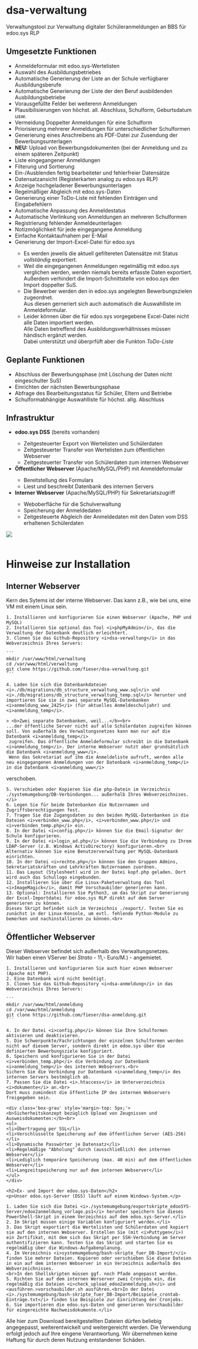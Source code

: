 # dsa-verwaltung
Verwaltungstool zur Verwaltung digitaler Schüleranmeldungen an BBS für edoo.sys RLP

<h2>Umgesetzte Funktionen</h2>

<ul>
<li>Anmeldeformular mit edoo.sys-Wertelisten</li>
<li>Auswahl des Ausbildungsbetriebes</li>
<li>Automatische Generierung der Liste an der Schule verfügbarer Ausbildungsberufe</li>
<li>Automatische Generierung der Liste der den Beruf ausbildenden Ausbildungsbetriebe</li>
<li>Vorausgefüllte Felder bei weiterenn Anmeldungen</li>
<li>Plausibilisierungen von höchst. all. Abschluss, Schulform, Geburtsdatum usw.</li>
<li>Vermeidung Doppelter Anmeldungen für eine Schulform</li>
<li>Priorisierung mehrerer Anmeldungen für unterschiedlicher Schulformen</li>
<li>Generierung eines Anschreibens als PDF-Datei zur Zusendung der Bewerbungsunterlagen</li>
<li><b>NEU:</b> Upload von Bewerbungsdokumenten (bei der Anmeldung und zu einem späteren Zeitpunkt)</li>

<li>Liste eingegangener Anmeldungen</li>
<li>Filterung und Sortierung</li>
<li>Ein-/Ausblenden fertig bearbeiteter und fehlerfreier Datensätze</li>
<li>Datensatzansicht (Registerkarten analog zu edoo.sys RLP)</li>
<li>Anzeige hochgeladener Bewerbungsunterlagen</li>
<li>Regelmäßiger Abgleich mit edoo.sys-Daten</li>
<li>Generierung einer ToDo-Liste mit fehlenden Einträgen und Eingabefehlern</li>
<li>Automatische Anpassung des Anmeldestatus</li>

<li>Automatische Verlinkung von Anmeldungen an mehreren Schulformen</li>
<li>Registrierung fehlender Anmeldeunterlagen</li>
<li>Notizmöglichkeit für jede eingegangene Anmeldung</li>
<li>Einfache Kontaktaufnahem per E-Mail</li>

<li>Generierung der Import-Excel-Datei für edoo.sys</li>
<ul>
	<li>Es werden jeweils die aktuell gefiltereten Datensätze mit Status <i>vollständig</i> exportiert.</li>
	<li>Weil die eingegangenen Anmeldungen regelmäßig mit edoo.sys verglichen werden, werden niemals bereits erfasste Daten exportiert.
		<br>Außerdem verhindert die Import-Schnittstelle von edoo.sys den Import doppelter SuS.</li>
	<li>Die Bewerber werden den in edoo.sys angelegten Bewerbungszielen zugeordnet.<br>
		Aus diesen gerneriert sich auch automatisch die Auswahlliste im Anmeldeformular.</li>
	<li>Leider können über die für edoo.sys vorgegebene Excel-Datei nicht alle Daten importiert werden.<br>
		Alle Daten betreffend des Ausbildungsverhältnisses müssen händisch ergänzt werden.<br>
		Dabei unterstützt und überprfüft aber die Funkton <i>ToDo-Liste</i></li>
	</ul>

</ul>

<h2>Geplante Funktionen</h2>

<ul>
<li>Abschluss der Bewerbungsphase (mit Löschung der Daten nicht eingeschulter SuS)</li>
<li>Einrichten der nächsten Bewerbungsphase</li>
<li>Abfrage des Bearbeitungsstatus für Schüler, Eltern und Betriebe</li>
<li>Schulformabhängige Auswahlliste für höchst. allg. Abschluss</li>
</ul>

<h2>Infrastruktur</h2>
<ul>
<li><b>edoo.sys DSS</b> (bereits vorhanden)</li>
	<ul>
	<li>Zeitgesteuerter Export von Wertelisten und Schülerdaten</li>
	<li>Zeitgesteuerter Transfer von Wertelisten zum öffentlichen Webserver</li>
	<li>Zeitgesteuerter Transfer von Schülerdaten zum internen Webserver</li>
	</ul>

<li><b>Öffentlicher Webserver</b> (Apache/MySQL/PHP) mit Anmeldeformular</li>
	<ul>
	<li>Bereitstellung des Formulars</li>
	<li>Liest und beschreibt Datenbank des internen Servers</li>
	</ul>

<li><b>Interner Webserver</b> (Apache/MySQL/PHP) für Sekretariatszugriff</li>
	<ul>
	<li>Weboberfläche für die Schulverwaltung</li>
	<li>Speicherung der Anmeldedaten</li>
	<li>Zeitgesteuerte Abgleich der Anmeldedaten mit den Daten vom DSS erhaltenen Schülerdaten</li>
	</ul>

</ul>

<img src='./images/systemskizze.jpg'>

<h1 style='margin-top: 2em;'>Hinweise zur Installation</h1>



<h2>Interner Webserver</h2>
<p>Kern des Sytems ist der interne Webserver. Das kann z.B., wie bei uns, eine VM mit einem Linux sein.</p>

	1. Installieren und konfigurieren Sie einen Webserver (Apache, PHP und MySQL)
	2. Installieren Sie optional das Tool <i>phpMyAdmin</i>, das die Verwaltung der Datenbank deutlich erleichtert.
	3. Clonen Sie das Github-Repository <i>dsa-verwaltung</i> in das Webverzeichnis Ihres Servers:
	
	```
	mkdir /var/www/html/verwaltung
	cd /var/www/html/verwaltung
	git clone https://github.com/fieser/dsa-verwaltung.git
	```

	4. Laden Sie sich die Datenbankdateien <i>./db/migrations/db_structure_verwaltung_www.sql</i> und <i>./db/migrations/db_structure_verwaltung_temp.sql</i> herunter und importieren Sie sie in zwei separate MySQL-Datenbanken <i>anmeldung_www_2425</i> (für aktuelles Anmeldeschuljahr) und <i>anmeldung_temp</i>.
	
	> <b>Zwei separate Datenbanken, weil...</b><br>
	...der öffentliche Server nicht auf alle Schülerdaten zugreifen können soll. Von außerhalb des Verwaltungsnetzes kann man nur auf die Datenbank <i>anmeldung_temp</i>
	 zugreifen. Das öffentliche Anmeldeformular schreibt in die Datenbank <i>anmeldung_temp</i>. Der interne Webserver nutzt aber grundsätzlich die Datenbank <i>anmeldung_www</i>.
	 Wenn das Sekretariat auf ihm die Anmeldeliste aufruft, werden alle neu eingegangenen Anmeldungen von der Datenbank <i>anmeldung_temp</i> in die Datenbank <i>anmeldung_www</i>
 verschoben.
	
	5. Verschieben oder Kopieren Sie die php-Datein im Verzeichnis ./systemumgebung/DB-Verbindungen... außerhalb Ihres Webverzeichnises.</i>
	6. Legen Sie für beide Datenbanken die Nutzernamen und Zugriffsberechtigungen fest.
	7. Tragen Sie die Zugangsdaten zu den beiden MySQL-Datenbanken in die Dateien <i>verbinden_www.php</i>, <i>verbinden_www.php</i> und <i>verbinden_temp.php</i> ein.
	8. In der Datei <i>config.php</i> können Sie die Email-Signatur der Schule konfigurieren.
	9. In der Datei <i>login_ad.php</i> können Sie die Verbindung zu Ihrem LDAP-Server (z.B. Windows ActivDirectory) konfigurieren.<br>
	Alternativ können Sie eine Benutzerverwaltung per MySQL-Datenbank einrichten.
	10. In der Datei <i>rechte.php</i> können Sie den Gruppen Admins, Sekretariatskräften und Lehrkräften Nutzernamen zuordnen.
	11. Das Layout (Stylesheet) wird in der Datei kopf.php geladen. Dort wird auch das Schullogo eingebunden.
	12. Installieren Sie über die Linux-Paketverwaltung das Tool <i>ImageMagick</i>, damit PHP Vorschaubilder generieren kann.
	13. Optional: Installieren Sie Python3, um das Skript zur Generierung der Excel-Importdatei für edoo.sys RLP direkt auf dem Server generieren zu können. 
	Dieses Skript befindet sich im Verzeichnis ./export/. Testen Sie es zunächst in der Linux-Konsole, um evtl. fehlende Python-Module zu bemerken und nachinstallieren zu können.<br>


<h2>Öffentlicher Webserver</h2>
<p>Dieser Webserver befindet sich außerhalb des Verwaltungsnetzes.<br>Wir haben einen VServer bei <i>Strato</i> - 11,- Euro/M.) - angemietet.</p>

	
	1. Installieren und konfigurieren Sie auch hier einen Webserver (Apache mit PHP).
	2. Eine Datenbank wird nicht benötigt.
	3. Clonen Sie das Github-Repository <i>dsa-anmeldung</i> in das Webverzeichnis Ihres Servers:
	
	```
	mkdir /var/www/html/anmeldung
	cd /var/www/html/anmeldung
	git clone https://github.com/fieser/dsa-anmeldung.git
	```

	4. In der Datei <i>config.php</i> können Sie Ihre Schulformen aktivieren und deaktivieren.
	5. Die Schwerpunkte/Fachrichtungen der einzelnen Schulformen werden nicht auf diesem Server, sondern direkt in edoo.sys über die definierten Bewerbungsziele konfiguriert.
	6. Speichern und konfigurieren Sie in der Datei <i>verbinden_temp.php</i> die Verbindung zur Datenbank <i>anmeldung_temp</i> des internen Webservers.<br>
	Sichern Sie die Verbindung zur Datenbank <i>anmeldung_temp</i> des internen Servers bestmöglich ab.
	7. Passen Sie die Datei <i>.htaccess</i> im Unterverzeichnis <i>dokumente</i> an.<br>
	Dort muss zumindest die öffentliche IP des internen Webservers freigegeben sein.
	
	<div class='box-grau' style='margin-top: 5px;'>
	<b>Sicherheitskonzept bezüglich Upload von Zeugnissen und Ausweisdokumenten:</b><br>
	<ul>
	<li>Übertragung per SSL</li>
	<li>Verschlüsselte Speicherung auf dem öffentlichen Server (AES-256)</li>
	<li>Dynamische Passwörter je Datensatz</li>
	<li>Regelmäßige "Abholung" durch (ausschließlich) den internen Webserver</li>
	<li>Lediglich temporäre Speicherung (max. 40 min) auf dem öffentlichen Webserver</li>
	<li>Langzeitspeicherung nur auf dem internen Webserver</li>
	</ul>
	</div>
	
	<h2>Ex- und Import der edoo.sys-Daten</h2>
	<p>Unser edoo.sys-Server (DSS) läuft auf einem Windows-System.</p>

	1. Laden Sie sich die Datei <i>./systemumgebung/exportskripte_edooSYS-Server/edoo2anmeldung_vorlage.ps1</i> herunter speichern Sie dieses PowerShell-Skript in einem Verzeichnis auf dem edoo.sys-Server.</li>
	2. Im Skript müssen einige Variablen konfiguriert werden.</li>
	3. Das Skript exportiert die Wertelisten und Schülerdaten und kopiert sie auf den internen Webserver. Erstellen Sie (mit <i>Puttygen</i>) ein Zertifikat, mit dem sich das Skript per SSH-Verbindung am Server authentifizieren kann. Testen Sie das Skript und starten Sie es regelmäßig über die Windows-Aufgabenplanung.
	4. Im Verzeichnis <i>systemumgebung/bash-skripte_fuer_DB-Import/</i> finden Sie mehrer Dateien. Kopieren oder verschieben Sie diese Dateien in ein auf dem internen Webserver in ein Verzeichnis außerhalb des Webverzeichnisses.
	<br>In den Shellskripten müssen ggf. noch Pfade angepasst werden.
	5. Richten Sie auf dem internen Werserver zwei Cronjobs ein, die regelmäßig die Dateien <i>check_upload_edoo2anmeldung.sh</i> und <ausführen.>vorschaubilder.sh ausführen.<br>In der Datei <i>./systemumgebung/bash-skripte_fuer_DB-Import/Beispiele_crontab-Einträge.txt</i> finden Sie Beispiele zur Einrichtung der Cronjobs.
	6. Sie importieren die edoo.sys-Daten und generieren Vorschaubilder für eingereichte Nachweisdokumente.</li>
	


<p>Alle hier zum Download bereitgestellten Dateien dürfen beliebig angegepasst, weiterentwickelt und weitergereicht werden.
Die Verwendung erfolgt jedoch auf Ihre eingene Verantwortung. Wir übernehmen keine Haftung für durch deren Nutzung entstandener Schäden.</p>
